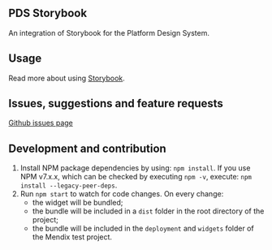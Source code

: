 ## PDS Storybook

An integration of Storybook for the Platform Design System.

## Usage

Read more about using [Storybook](https://storybook.js.org/).

## Issues, suggestions and feature requests

[Github issues page](https://github.com/erolsmsr58/pds-storybook/issues)

## Development and contribution

1. Install NPM package dependencies by using: `npm install`. If you use NPM v7.x.x, which can be checked by executing `npm -v`, execute: `npm install --legacy-peer-deps`.
1. Run `npm start` to watch for code changes. On every change:
    - the widget will be bundled;
    - the bundle will be included in a `dist` folder in the root directory of the project;
    - the bundle will be included in the `deployment` and `widgets` folder of the Mendix test project.
